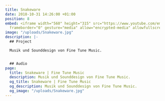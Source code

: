 ```yaml
---
title: Snakeware
date: 2018-10-31 14:26:00 +01:00
position: 8
embed: <iframe width="560" height="315" src="https://www.youtube.com/embed/C-U3nPh6kgo?rel=0&amp;showinfo=0"
  frameborder="0" gesture="media" allow="encrypted-media" allowfullscreen></iframe>
image: "/uploads/Snakeware.jpg"
description: |-
  ## Project

  Musik und Sounddesign von Fine Tune Music.


  ## Audio
page:
  title: Snakeware | Fine Tune Music
  description: Musik und Sounddesign von Fine Tune Music.
  og_title: Snakeware | Fine Tune Music
  og_description: Musik und Sounddesign von Fine Tune Music.
  og_image: "/uploads/Snakeware.jpg"
---
```


